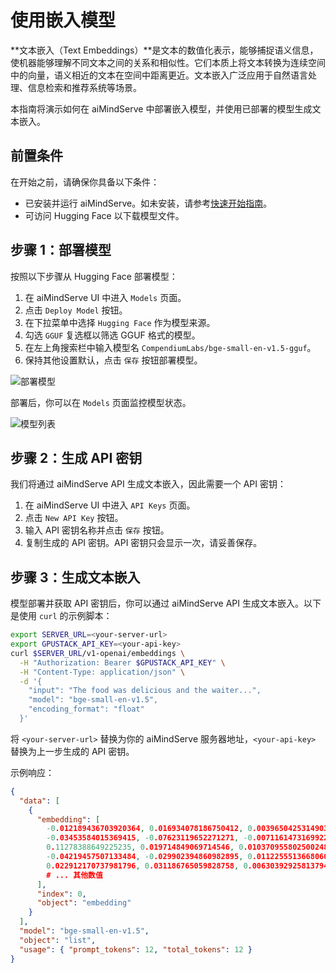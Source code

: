  # 使用嵌入模型

**文本嵌入（Text Embeddings）**是文本的数值化表示，能够捕捉语义信息，使机器能够理解不同文本之间的关系和相似性。它们本质上将文本转换为连续空间中的向量，语义相近的文本在空间中距离更近。文本嵌入广泛应用于自然语言处理、信息检索和推荐系统等场景。

本指南将演示如何在 aiMindServe 中部署嵌入模型，并使用已部署的模型生成文本嵌入。

## 前置条件

在开始之前，请确保你具备以下条件：

- 已安装并运行 aiMindServe。如未安装，请参考[快速开始指南](../quickstart.md)。
- 可访问 Hugging Face 以下载模型文件。

## 步骤 1：部署模型

按照以下步骤从 Hugging Face 部署模型：

1. 在 aiMindServe UI 中进入 `Models` 页面。
2. 点击 `Deploy Model` 按钮。
3. 在下拉菜单中选择 `Hugging Face` 作为模型来源。
4. 勾选 `GGUF` 复选框以筛选 GGUF 格式的模型。
5. 在左上角搜索栏中输入模型名 `CompendiumLabs/bge-small-en-v1.5-gguf`。
6. 保持其他设置默认，点击 `保存` 按钮部署模型。

![部署模型](../assets/using-models/using-embedding-models/deploy-model.png)

部署后，你可以在 `Models` 页面监控模型状态。

![模型列表](../assets/using-models/using-embedding-models/model-list.png)

## 步骤 2：生成 API 密钥

我们将通过 aiMindServe API 生成文本嵌入，因此需要一个 API 密钥：

1. 在 aiMindServe UI 中进入 `API Keys` 页面。
2. 点击 `New API Key` 按钮。
3. 输入 API 密钥名称并点击 `保存` 按钮。
4. 复制生成的 API 密钥。API 密钥只会显示一次，请妥善保存。

## 步骤 3：生成文本嵌入

模型部署并获取 API 密钥后，你可以通过 aiMindServe API 生成文本嵌入。以下是使用 `curl` 的示例脚本：

```bash
export SERVER_URL=<your-server-url>
export GPUSTACK_API_KEY=<your-api-key>
curl $SERVER_URL/v1-openai/embeddings \
  -H "Authorization: Bearer $GPUSTACK_API_KEY" \
  -H "Content-Type: application/json" \
  -d '{
    "input": "The food was delicious and the waiter...",
    "model": "bge-small-en-v1.5",
    "encoding_format": "float"
  }'
```

将 `<your-server-url>` 替换为你的 aiMindServe 服务器地址，`<your-api-key>` 替换为上一步生成的 API 密钥。

示例响应：

```json
{
  "data": [
    {
      "embedding": [
        -0.012189436703920364, 0.016934078186750412, 0.003965042531490326,
        -0.03453584015369415, -0.07623119652271271, -0.007116147316992283,
        0.11278388649225235, 0.019714849069714546, 0.010370955802500248,
        -0.04219457507133484, -0.029902394860982895, 0.01122555136680603,
        0.022912170737981796, 0.031186765059828758, 0.006303929258137941,
        # ... 其他数值
      ],
      "index": 0,
      "object": "embedding"
    }
  ],
  "model": "bge-small-en-v1.5",
  "object": "list",
  "usage": { "prompt_tokens": 12, "total_tokens": 12 }
}
```
